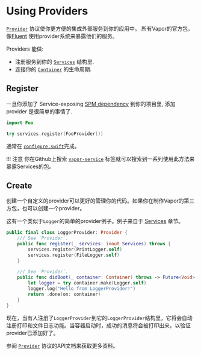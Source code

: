 # Using Providers

[`Provider`](https://api.vapor.codes/service/latest/Service/Protocols/Provider.html) 协议使你更方便的集成外部服务到你的应用中。 所有Vapor的官方包，像[Fluent](../fluent/getting-started.md) 使用provider系统来暴露他们的服务。

Providers 能做:

- 注册服务到你的 [`Services`](https://api.vapor.codes/service/latest/Service/Structs/Services.html) 结构里.
- 连接你的 [`Container`](https://api.vapor.codes/service/latest/Service/Protocols/Container.html) 的生命周期.

## Register

一旦你添加了 Service-exposing [SPM dependency](../getting-started/spm/#dependencies) 到你的项目里, 添加 provider 是很简单的事情了.

```swift
import Foo

try services.register(FooProvider())
```

通常在 [`configure.swift`](../getting-started/structure/#configureswift)完成。

!!! 注意
	你在Github上搜索 [`vapor-service`](https://github.com/topics/vapor-service) 标签就可以搜索到一系列使用此方法来暴露Services的包。 


## Create

创建一个自定义的provider可以更好的管理你的代码。如果你在制作Vapor的第三方包，也可以创建一个provider。

这有一个类似于`Logger`的简单的provider例子。例子来自于 [Services](services.md) 章节。

```swift
public final class LoggerProvider: Provider {
    /// See `Provider`.
    public func register(_ services: inout Services) throws {
		services.register(PrintLogger.self)
		services.register(FileLogger.self)
    }
    
    /// See `Provider`.
    public func didBoot(_ container: Container) throws -> Future<Void> {
    	let logger = try container.make(Logger.self)
    	logger.log("Hello from LoggerProvider!")
    	return .done(on: container)
    }
}
```

现在，当有人注册了`LoggerProvider`到它的`LoggerProvider`结构里，它将会自动注册打印和文件日志功能。当容器启动时，成功的消息将会被打印出来，以验证provider已添加好了。

参阅 [`Provider`](https://api.vapor.codes/service/latest/Service/Protocols/Provider.html) 协议的API文档来获取更多资料。